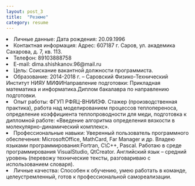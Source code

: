 ```yaml
---
layout: post_3
title:  "Резюме"
category: resume
---
```


<li>Личные данные:	                Дата рождения: 20.09.1996</li>
<li>Контактная информация:	Адрес:  607187 г. Саров, ул. академика Сахарова, д. 7, кв. 113.</li>
<li>Телефон:                        89103888758</li>
<li>E-mail:                         dima.shishkanov.96@mail.ru</li>
<li>Цель:	                        Соискание вакантной должности программиста.</li>
<li>Образование:	                2014-2018 г. – Саровский Физико-Технический Институт НИЯУ МИФИНаправление подготовки: Прикладная математика и информатика.Диплом бакалавра по направлению подготовки.</li>
<li>Опыт работы:	                ФГУП РФЯЦ-ВНИИЭФ. Стажер (производственная практика), работа над моделированием процессов теплопереноса, определение коэффициента теплопроводности для меди, подготовка к дипломной работе: «Введение алгоритма определения вязкости в молекулярно-динамический комплекс».</li>
<li>Профессиональные навыки:	    Уверенный пользователь программного обеспечения: MicrosoftOffice, MathCard, Far Manager и др.
                                    Владею языками программирования:Fortran, C\C++, Pascal.
                                    Работаю в среде программирования VisualStudio, QtCreator.
                                    Английский язык – средний уровень (перевожу технические тексты, разговариваю с использованием словаря).</li>
<li>Личные качества:	            Способен к обучению, умею работать в команде, целеустремленный, готов к профессиональной самореализации.</li>

